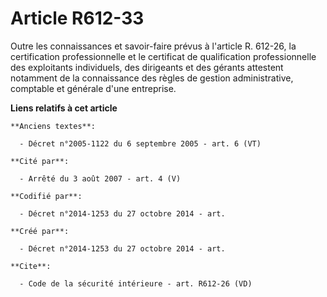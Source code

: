 # Article R612-33

Outre les connaissances et savoir-faire prévus à l'article R. 612-26, la certification professionnelle et le certificat de
qualification professionnelle des exploitants individuels, des dirigeants et des gérants attestent notamment de la
connaissance des règles de gestion administrative, comptable et générale d'une entreprise.

**Liens relatifs à cet article**

	**Anciens textes**:

	  - Décret n°2005-1122 du 6 septembre 2005 - art. 6 (VT)

	**Cité par**:

	  - Arrêté du 3 août 2007 - art. 4 (V)

	**Codifié par**:

	  - Décret n°2014-1253 du 27 octobre 2014 - art.

	**Créé par**:

	  - Décret n°2014-1253 du 27 octobre 2014 - art.

	**Cite**:

	  - Code de la sécurité intérieure - art. R612-26 (VD)
